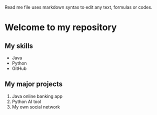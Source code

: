 Read me file uses markdown syntax to edit any text, formulas or codes.

# Welcome to my repository

## My skills
- Java
- Python
- GitHub

## My major projects
1. Java online banking app
2. Python AI tool
3. My own social network
